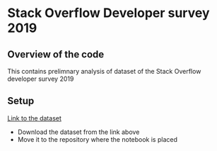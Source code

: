# Stack Overflow Developer  survey 2019

## Overview of the code

This contains prelimnary analysis of dataset of the Stack Overflow developer survey 2019

## Setup

[Link to the dataset](https://insights.stackoverflow.com/survey)
+ Download the dataset from the link above
+ Move it to the repository where the notebook is placed


